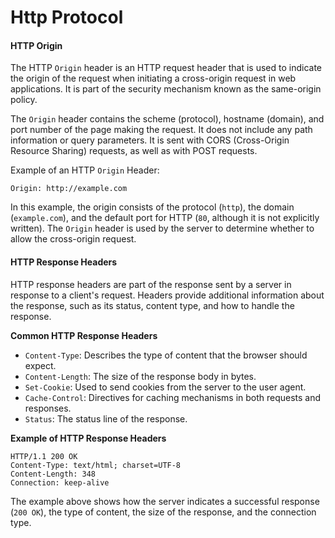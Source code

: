 # Http Protocol

#### **HTTP Origin**

The HTTP `Origin` header is an HTTP request header that is used to indicate the origin of the request when initiating a cross-origin request in web applications. It is part of the security mechanism known as the same-origin policy.

The `Origin` header contains the scheme (protocol), hostname (domain), and port number of the page making the request. It does not include any path information or query parameters. It is sent with CORS (Cross-Origin Resource Sharing) requests, as well as with POST requests.

Example of an HTTP `Origin` Header:

```
Origin: http://example.com
```

In this example, the origin consists of the protocol (`http`), the domain (`example.com`), and the default port for HTTP (`80`, although it is not explicitly written). The `Origin` header is used by the server to determine whether to allow the cross-origin request.

#### HTTP Response Headers

HTTP response headers are part of the response sent by a server in response to a client's request. Headers provide additional information about the response, such as its status, content type, and how to handle the response.

**Common HTTP Response Headers**

* `Content-Type`: Describes the type of content that the browser should expect.
* `Content-Length`: The size of the response body in bytes.
* `Set-Cookie`: Used to send cookies from the server to the user agent.
* `Cache-Control`: Directives for caching mechanisms in both requests and responses.
* `Status`: The status line of the response.

**Example of HTTP Response Headers**

```http
HTTP/1.1 200 OK
Content-Type: text/html; charset=UTF-8
Content-Length: 348
Connection: keep-alive
```

The example above shows how the server indicates a successful response (`200 OK`), the type of content, the size of the response, and the connection type.
